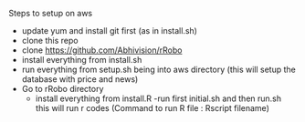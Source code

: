 Steps to setup on aws

- update yum and install git first (as in install.sh)
- clone this repo
- clone https://github.com/Abhivision/rRobo
- install everything from install.sh
- run everything from setup.sh being into aws directory
      (this will setup the database with price and news)
- Go to rRobo directory 
  - install everything from install.R
  -run first initial.sh and then run.sh this will run r codes
  (Command to run R file : Rscript filename)
